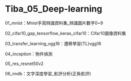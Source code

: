 # Tiba_05_Deep-learning

01_mnist：Mnist手寫辨識資料集_辨識圖片數字0~9

02_cifar10_gap_tensorflow_keras_cifar10：Cifar10圖像資料集

03_transfer_learning_vgg16：遷移學習(TL)vgg16

04_inception：物件偵測

05_res_resnet50v2

06_imdb：文字深度學習_影評分析(正負影評)

